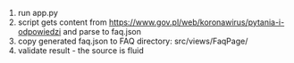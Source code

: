1. run app.py
2. script gets content from https://www.gov.pl/web/koronawirus/pytania-i-odpowiedzi and parse to faq.json
3. copy generated faq.json to FAQ directory: src/views/FaqPage/
4. validate result - the source is fluid
